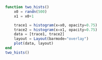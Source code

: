 ```julia
function two_hists()
    x0 = randn(500)
    x1 = x0+1

    trace1 = histogram(x=x0, opacity=0.75)
    trace2 = histogram(x=x1, opacity=0.75)
    data = [trace1, trace2]
    layout = Layout(barmode="overlay")
    plot(data, layout)
end
two_hists()
```


<div id="2a860ac3-d67b-40af-ba96-eaa933409661" class="plotly-graph-div"></div>

<script>
    window.PLOTLYENV=window.PLOTLYENV || {};
    window.PLOTLYENV.BASE_URL="https://plot.ly";
    Plotly.newPlot('2a860ac3-d67b-40af-ba96-eaa933409661', [{"opacity":0.75,"type":"histogram","x":[-0.45910167286630804,-0.8870458145056846,-0.3141656754141921,-0.9231197987869447,-0.08334377632924646,-0.7203795799661312,0.050240590750451015,-0.16206181190893754,1.662528953338061,-0.3935123129024765,-1.2532130010965157,0.11582176671087575,-0.5985565925513402,-0.9684685698652642,0.2770596472265627,-1.1795135414232352,1.0948916967690783,1.6319934829982012,1.589984790336231,1.5995787721132229,-0.17532911878758606,0.4595624048650616,0.223820517842039,-0.022051000696724252,-1.171901378810776,-0.5258913708721179,0.06184453631779279,0.5595811999362611,-1.4569035954571188,-1.7420336337193538,0.00350229036213274,-0.32208097178223594,0.7940470012396139,0.39267418718789177,-0.588525643896333,0.9298701744430958,0.7080636179278725,0.16041323967078527,-0.9149250901928477,-0.6363537491304602,-0.4765375526348761,1.3572342203130876,0.3816543727136965,-2.271883170290894,0.9144898223027432,0.8686726736127405,0.01136826848339473,0.24993135938515607,0.679842678899596,-0.35731101737381027,-0.26742627400784486,-0.21880223405978771,0.5839995672216526,0.32652965884776075,-0.2912531041724705,0.9804024602846707,1.1389486625256882,-1.6583027063380609,1.622520588167915,2.112672322835149,0.9546570276036075,0.9978280912433414,2.29347500791499,-0.7706448348965966,0.49028224616067656,0.011936661842748131,-1.523378585320024,-1.443304505340257,1.3631184009252117,1.5132791073108487,-0.3555535775470399,0.8807794343038341,-0.33374707971759116,-1.9024576518898852,-0.2412391482764871,0.9449027779624543,0.10300061272140944,-1.0462019898393182,0.886586770487982,0.5933839052219212,-0.09914930734764604,-1.4800143135216208,-0.7571422766505921,0.35093068650784204,1.8363792314738165,0.33729291247151033,-0.45716858889403134,-1.484421454551567,-0.29802000888457153,1.343403885029265,-0.9408755200783535,2.3387662267742697,0.847054150234264,1.6242012038147304,0.3044293389821554,-0.15301681279634016,-0.49894735179188643,0.0859618368260902,-1.779494330664013,-1.7866699155253416,0.5216347790886738,-1.0453226345215578,1.7688248722467095,-0.5566946198548535,-2.8039069758740163,0.3647830904794066,0.6453399801472894,-0.09684162430251184,0.07852277667425817,0.8165756828587701,0.021264602213699715,-0.4166705271142925,-0.19357682765441397,-1.0131649560835303,-0.9883344595810275,-0.36759940902759974,-1.5001852553200126,-0.17308594615721185,1.7604633021482563,0.507938611686443,-0.2623485106014146,0.4044291205973764,-1.2915641623435068,1.272986337539919,0.6335871263147582,2.0391182985559126,-0.40243383508410696,-1.0858425955122843,-1.4585542944373526,-0.7733897350698072,-1.8442573599843484,1.9362938958620846,1.5514957428906202,1.1056742606502363,0.26361393775345476,0.6941078033757146,-0.4470935556169919,-0.34733874830515576,0.08315275643512031,-2.2822369829259497,0.15283170847704108,0.33573227838690567,1.4958401712355898,-1.0953290634518575,1.0728693678800445,1.6815872332982058,-0.711361982518935,-0.6209222075648816,-0.6179541798751937,0.04134536672188219,-1.1663516845247244,-0.2923903504752488,-0.6622259031173946,0.44944186426417954,0.6665178217209857,0.4897363212573304,-1.2303405534521688,2.081379743494456,1.2853713549574302,0.2257481327567817,-0.7114896150133502,1.0350313662355246,-1.909530650634563,-1.96907408608765,-0.2982501724199446,0.2352557077549177,-0.33667813945184794,-0.13125559766225806,-0.954803376392045,0.2709945111205847,0.24411928527996668,2.0766606038957307,-0.8765515833208005,0.3814572135379251,-0.13005574385248567,0.2859193914197138,0.2521659062500431,1.1137765879064323,1.127461271791736,0.5223734376747518,1.801373734699576,1.2717349735841847,0.5124428063240898,0.4474753807468226,0.9619646833680203,-1.9945524074701921,-0.5369747246964263,1.703512398896233,-0.20856502051660902,-1.5566825149046915,1.5968109523124228,-0.8036716115398593,0.3565755833388895,0.1538035857451132,0.8141638752545268,-0.8570689513272381,1.683194420405459,0.8510077157919472,-1.4322651174167524,1.1815264783049817,0.9755704213356576,-0.8871031755557689,0.028118041124400733,-1.0264742611301865,0.874316104352683,-0.695884195927708,-1.690581016808436,-2.059862182796587,-0.7389645621709486,-0.21151776215763987,0.24377241174683403,0.6621101566791129,-1.6236310347415353,-0.19056206440319343,0.7470358505388477,-2.482293632290869,0.4866358351248211,-1.2022581462206017,0.18992601537950612,-1.0421671646763673,0.6650794263125024,0.9191878571446027,-1.821157820313105,-0.9812465687375337,-0.0878782210271912,0.2941826593518857,0.11366145638983924,0.26158413154782023,2.5529895235425815,0.44683773676842725,-1.456342976852737,-1.3608035001851475,-0.46308531496890937,0.026137415811674773,0.4666727914291598,-0.01456294157039766,1.0623497454677922,-0.6755969541564247,1.1545211000239552,0.16446116689838453,-0.5265103968172039,-1.19995446023468,-0.39867318085895337,-0.24376228573602807,-0.4522612264176689,1.2238122109392213,-0.5494142374449735,-1.1620936819381953,-1.188099045806174,-0.6195968423459917,0.16396875231466027,0.6227705456438895,-0.39093976700967137,0.31411524645224737,-1.338724732332877,-1.0494578971461286,1.8417824204595539,0.9997902813217956,0.012283377267015904,-1.2434978788464108,0.02811667515362071,-0.489252933380539,-0.5249729814692651,-0.6286504361045279,2.036457797347289,0.26493763940666976,-1.399600141891796,0.6412706333892383,0.4132556470231995,-0.7109016649827824,0.4533998726267027,-1.4062975287439814,-0.18027570946572183,-1.4885562206084388,0.2152743216627719,1.8640910914148014,-1.4366156513720523,-0.9277631565784278,0.07951566426517324,-0.31225749408684206,-0.2660404108874608,1.477698068923341,-0.333507167300795,0.5926102870538356,0.22430178352313068,0.052135901556076295,-0.10610827206619591,0.4042616678709951,1.2956602299971351,-0.8211791195536623,-0.10760919967939685,1.4072618208834922,-2.078467841899617,-0.456647897898587,-2.0869984425971166,-0.34204535926333596,0.3885688403911395,1.518386100027219,-0.22400673487071496,-1.2931388730164854,-0.6763574500049482,2.3338115034550957,-0.17611311288727247,0.11465841898718293,0.3603787050391616,-0.28067046179863764,0.6690975837370938,-1.0039983699649448,1.2763663640641538,-0.6141911168522688,1.0761633130442292,-1.9892509543732846,0.601967348666997,1.406488854895894,0.22492124868030225,1.4911041356188801,-0.13888659824233357,0.711996012347964,1.2092946539174039,-0.04930353192069237,-3.1666718814645654,-0.5411455005139145,-0.42340093569509973,-1.8643613947141717,0.3477239331943355,-0.06288267310904813,-1.902006651776033,-1.2513509169864923,0.334220051961117,1.2190993769197251,1.0325706569624877,-0.7649382579499147,0.9398288502397633,-0.9512925969682998,-1.3583659885185504,0.16995027044287123,-0.1563200936296008,0.4840316677694372,-1.3790312110702425,-1.423688911804941,0.6324827462945002,-0.8113020221152366,0.8200440607192746,0.9453605049898719,-1.7285252743206159,1.3997417216766774,1.3134379469604625,-0.6398850599793909,0.6441220422927127,1.6234665360138671,1.4640253376020544,-0.2565256907795462,-0.18948816242590524,0.27293820722083445,-0.06570555969347915,0.042741756001588846,1.4031944469489357,-1.2999649083187284,0.382176842691241,-1.1980502393541332,0.9080541864360504,-1.4753069062558026,0.11543053233496257,1.3972882805756082,0.24771273071202507,1.7422154449279232,-0.8864344145765327,0.06370652750462918,0.5962633518029644,1.9806044841140096,0.8636436369305911,-0.6055522932250248,-1.27500067724368,-0.1275411106460424,0.36376067636566456,0.40264743186080026,-1.068373404342238,-0.11486251174813915,0.21968946037367773,-0.961533978936563,0.6210453981607671,0.06351907739307418,-0.28708749298121505,-0.4992935638269024,0.9399863412761522,0.43398429315265674,0.6283302273880145,0.9983225825361416,0.3838747659049671,-0.30325428403465143,1.0576909961049208,1.1206038494288488,-1.5674286520415897,0.43797152983241766,1.0925714761163743,1.9116445688961476,0.3720181940022525,-0.30562466004836547,-0.4565956413439466,0.27163629472161377,0.14910482669838943,0.7551858443538415,-0.6388987164041902,-1.0661903427428223,1.6153711320133717,1.2798950978021388,-0.286148404238794,0.05546216756533131,-0.844079655412081,0.07553388939813978,0.9433748769003373,-0.5811657335293196,-1.226048578629166,-1.2299310725684023,0.7621568004706556,-1.726856699036513,-0.0015548492695303653,0.904441147316103,-1.0421070389038767,0.2148521844101708,-0.9759560316753081,-0.35237195981299696,0.8276620055171964,1.648946310295525,-0.05939086019592933,-0.21504026712106522,0.4820815904189289,-0.5606689074437153,2.602754936517184,-0.2988761904101936,-0.48082732156499586,-0.3192087951539491,1.8849259926768016,-1.2614416749725934,-0.3206515502693629,0.9730840832502403,1.0286140127327472,0.41238349396327495,-0.874217630064494,0.8211321579539183,-0.4689725534375076,0.12562326354021167,0.15831821102690363,-1.450095899958619,-0.7745250060920087,-1.950588791709002,0.9243312884853978,0.3067477444517231,-0.5298885353252561,0.016593336393201326,-0.2146116897666644,0.015998448099229762,2.154440063637513,-1.4139534530555857,-2.9268872341533374,0.7602901150559737,-0.16858560197880873,1.839357934120024,1.3405982992438503,-1.9123088104773314,0.011990012879048063,-1.2852365272732118,0.970308144448849,0.18117039407570923,0.847672398498202,-0.4922597899735252,-0.5892635708203383,1.9864993109314828,1.5191405598827767,-0.8150407654118124,-1.196857477125528,-0.3646031500610231,0.45118195697448354,1.3730053598879501,-0.2937526946918134,-0.8886953600196366,0.5268819992286294,-1.0498575827773278,2.5584146890149277,1.020595130315519,-0.7052391990686827,-1.8914046082883718,2.0979458808277496,-1.651488101035684,-2.0651795320025226,-0.2479415656406472,0.06072602079816087,-1.464461972026938,0.7302760523690807,-0.00352787776677833,-0.11446776372291118,1.1520999108401329,0.8672340278565764,0.8827523734358126,0.40503592374163344,0.416743356162565,-0.5546282906661336,1.3280947050708611,-0.5843833369455808,0.7972876636650259]},{"opacity":0.75,"type":"histogram","x":[0.540898327133692,0.11295418549431535,0.6858343245858078,0.07688020121305528,0.9166562236707535,0.2796204200338688,1.050240590750451,0.8379381880910625,2.662528953338061,0.6064876870975235,-0.2532130010965157,1.1158217667108759,0.4014434074486598,0.031531430134735805,1.2770596472265627,-0.17951354142323517,2.0948916967690785,2.631993482998201,2.589984790336231,2.599578772113223,0.8246708812124139,1.4595624048650615,1.223820517842039,0.9779489993032757,-0.17190137881077594,0.4741086291278821,1.0618445363177929,1.559581199936261,-0.4569035954571188,-0.7420336337193538,1.0035022903621327,0.6779190282177641,1.794047001239614,1.3926741871878918,0.411474356103667,1.9298701744430957,1.7080636179278725,1.1604132396707854,0.08507490980715227,0.36364625086953983,0.5234624473651239,2.357234220313088,1.3816543727136965,-1.2718831702908941,1.9144898223027433,1.8686726736127404,1.0113682684833947,1.249931359385156,1.679842678899596,0.6426889826261897,0.7325737259921552,0.7811977659402123,1.5839995672216527,1.3265296588477606,0.7087468958275295,1.9804024602846706,2.138948662525688,-0.6583027063380609,2.622520588167915,3.112672322835149,1.9546570276036075,1.9978280912433415,3.29347500791499,0.22935516510340337,1.4902822461606766,1.011936661842748,-0.5233785853200239,-0.4433045053402569,2.3631184009252117,2.513279107310849,0.64444642245296,1.8807794343038342,0.6662529202824088,-0.9024576518898852,0.7587608517235129,1.9449027779624544,1.1030006127214094,-0.046201989839318225,1.886586770487982,1.5933839052219212,0.900850692652354,-0.48001431352162083,0.24285772334940792,1.350930686507842,2.8363792314738165,1.3372929124715103,0.5428314111059687,-0.48442145455156704,0.7019799911154285,2.3434038850292653,0.05912447992164649,3.3387662267742697,1.8470541502342641,2.6242012038147307,1.3044293389821555,0.8469831872036598,0.5010526482081136,1.0859618368260902,-0.779494330664013,-0.7866699155253416,1.5216347790886737,-0.045322634521557825,2.7688248722467095,0.44330538014514653,-1.8039069758740163,1.3647830904794067,1.6453399801472894,0.9031583756974881,1.0785227766742582,1.8165756828587702,1.0212646022136997,0.5833294728857075,0.806423172345586,-0.0131649560835303,0.011665540418972498,0.6324005909724002,-0.5001852553200126,0.8269140538427882,2.7604633021482563,1.507938611686443,0.7376514893985854,1.4044291205973765,-0.2915641623435068,2.272986337539919,1.633587126314758,3.0391182985559126,0.597566164915893,-0.08584259551228435,-0.4585542944373526,0.22661026493019276,-0.8442573599843484,2.9362938958620846,2.55149574289062,2.105674260650236,1.2636139377534548,1.6941078033757146,0.5529064443830081,0.6526612516948442,1.0831527564351202,-1.2822369829259497,1.152831708477041,1.3357322783869057,2.4958401712355895,-0.09532906345185754,2.0728693678800445,2.681587233298206,0.288638017481065,0.3790777924351184,0.38204582012480626,1.0413453667218822,-0.16635168452472437,0.7076096495247512,0.3377740968826054,1.4494418642641795,1.6665178217209857,1.4897363212573305,-0.23034055345216875,3.081379743494456,2.28537135495743,1.2257481327567816,0.2885103849866498,2.0350313662355246,-0.9095306506345631,-0.9690740860876501,0.7017498275800553,1.2352557077549178,0.6633218605481521,0.868744402337742,0.045196623607954955,1.2709945111205847,1.2441192852799667,3.0766606038957307,0.12344841667919948,1.381457213537925,0.8699442561475144,1.2859193914197138,1.2521659062500432,2.1137765879064325,2.127461271791736,1.5223734376747518,2.8013737346995757,2.2717349735841847,1.5124428063240898,1.4474753807468226,1.9619646833680204,-0.9945524074701921,0.46302527530357374,2.7035123988962333,0.791434979483391,-0.5566825149046915,2.5968109523124228,0.19632838846014067,1.3565755833388895,1.1538035857451132,1.8141638752545268,0.14293104867276185,2.683194420405459,1.8510077157919471,-0.43226511741675244,2.1815264783049817,1.9755704213356577,0.1128968244442311,1.0281180411244006,-0.02647426113018647,1.874316104352683,0.304115804072292,-0.6905810168084361,-1.059862182796587,0.26103543782905136,0.7884822378423602,1.243772411746834,1.662110156679113,-0.6236310347415353,0.8094379355968065,1.7470358505388477,-1.4822936322908689,1.486635835124821,-0.20225814622060168,1.1899260153795062,-0.042167164676367275,1.6650794263125024,1.9191878571446028,-0.8211578203131049,0.018753431262466314,0.9121217789728088,1.2941826593518857,1.1136614563898393,1.2615841315478202,3.5529895235425815,1.4468377367684273,-0.45634297685273695,-0.3608035001851475,0.5369146850310906,1.0261374158116747,1.4666727914291597,0.9854370584296024,2.062349745467792,0.32440304584357527,2.1545211000239552,1.1644611668983846,0.4734896031827961,-0.1999544602346801,0.6013268191410466,0.7562377142639719,0.5477387735823311,2.2238122109392213,0.45058576255502647,-0.1620936819381953,-0.18809904580617398,0.38040315765400834,1.1639687523146602,1.6227705456438895,0.6090602329903286,1.3141152464522474,-0.33872473233287703,-0.04945789714612858,2.8417824204595536,1.9997902813217956,1.012283377267016,-0.24349787884641083,1.0281166751536208,0.510747066619461,0.4750270185307349,0.37134956389547213,3.036457797347289,1.2649376394066698,-0.39960014189179605,1.6412706333892384,1.4132556470231994,0.2890983350172176,1.4533998726267028,-0.4062975287439814,0.8197242905342782,-0.48855622060843884,1.215274321662772,2.8640910914148012,-0.43661565137205227,0.07223684342157222,1.0795156642651733,0.6877425059131579,0.7339595891125392,2.477698068923341,0.666492832699205,1.5926102870538354,1.2243017835231307,1.0521359015560763,0.8938917279338041,1.4042616678709952,2.295660229997135,0.1788208804463377,0.8923908003206031,2.407261820883492,-1.078467841899617,0.5433521021014129,-1.0869984425971166,0.6579546407366641,1.3885688403911396,2.518386100027219,0.775993265129285,-0.29313887301648545,0.3236425499950518,3.3338115034550957,0.8238868871127275,1.1146584189871829,1.3603787050391616,0.7193295382013624,1.6690975837370938,-0.003998369964944848,2.276366364064154,0.3858088831477312,2.076163313044229,-0.9892509543732846,1.601967348666997,2.406488854895894,1.2249212486803023,2.49110413561888,0.8611134017576665,1.711996012347964,2.2092946539174037,0.9506964680793076,-2.1666718814645654,0.4588544994860855,0.5765990643049003,-0.8643613947141717,1.3477239331943354,0.9371173268909518,-0.902006651776033,-0.25135091698649226,1.334220051961117,2.219099376919725,2.0325706569624877,0.23506174205008534,1.9398288502397634,0.04870740303170018,-0.3583659885185504,1.1699502704428713,0.8436799063703992,1.4840316677694372,-0.3790312110702425,-0.42368891180494095,1.6324827462945002,0.1886979778847634,1.8200440607192747,1.945360504989872,-0.7285252743206159,2.399741721676677,2.3134379469604625,0.36011494002060906,1.6441220422927127,2.623466536013867,2.464025337602054,0.7434743092204539,0.8105118375740947,1.2729382072208344,0.9342944403065209,1.0427417560015888,2.4031944469489357,-0.29996490831872835,1.382176842691241,-0.19805023935413324,1.9080541864360505,-0.47530690625580263,1.1154305323349625,2.397288280575608,1.247712730712025,2.7422154449279232,0.11356558542346729,1.0637065275046291,1.5962633518029645,2.98060448411401,1.863643636930591,0.3944477067749752,-0.27500067724367994,0.8724588893539575,1.3637606763656644,1.4026474318608002,-0.06837340434223793,0.8851374882518609,1.2196894603736776,0.038466021063436995,1.621045398160767,1.0635190773930743,0.712912507018785,0.5007064361730976,1.9399863412761522,1.4339842931526567,1.6283302273880145,1.9983225825361415,1.383874765904967,0.6967457159653485,2.057690996104921,2.120603849428849,-0.5674286520415897,1.4379715298324176,2.0925714761163743,2.911644568896148,1.3720181940022524,0.6943753399516346,0.5434043586560534,1.2716362947216138,1.1491048266983894,1.7551858443538415,0.36110128359580984,-0.06619034274282232,2.6153711320133715,2.2798950978021386,0.7138515957612059,1.0554621675653313,0.15592034458791904,1.0755338893981399,1.9433748769003372,0.41883426647068045,-0.22604857862916594,-0.22993107256840228,1.7621568004706556,-0.7268566990365131,0.9984451507304697,1.9044411473161031,-0.04210703890387668,1.2148521844101707,0.02404396832469191,0.647628040187003,1.8276620055171964,2.648946310295525,0.9406091398040707,0.7849597328789348,1.4820815904189288,0.43933109255628466,3.602754936517184,0.7011238095898065,0.5191726784350041,0.6807912048460509,2.8849259926768016,-0.2614416749725934,0.6793484497306371,1.9730840832502403,2.0286140127327474,1.412383493963275,0.12578236993550596,1.8211321579539184,0.5310274465624925,1.1256232635402117,1.1583182110269037,-0.4500958999586191,0.2254749939079913,-0.9505887917090019,1.9243312884853978,1.306747744451723,0.47011146467474385,1.0165933363932014,0.7853883102333357,1.0159984480992297,3.154440063637513,-0.41395345305558573,-1.9268872341533374,1.7602901150559735,0.8314143980211912,2.8393579341200237,2.34059829924385,-0.9123088104773314,1.011990012879048,-0.2852365272732118,1.970308144448849,1.1811703940757092,1.847672398498202,0.5077402100264747,0.4107364291796617,2.9864993109314826,2.5191405598827767,0.18495923458818764,-0.19685747712552804,0.6353968499389768,1.4511819569744835,2.37300535988795,0.7062473053081866,0.11130463998036344,1.5268819992286295,-0.04985758277732777,3.5584146890149277,2.020595130315519,0.2947608009313173,-0.8914046082883718,3.0979458808277496,-0.6514881010356841,-1.0651795320025226,0.7520584343593528,1.0607260207981608,-0.46446197202693806,1.7302760523690806,0.9964721222332217,0.8855322362770888,2.152099910840133,1.8672340278565764,1.8827523734358125,1.4050359237416334,1.416743356162565,0.4453717093338664,2.3280947050708614,0.41561666305441924,1.797287663665026]}],
               {"barmode":"overlay","margin":{"r":0,"l":0,"b":0,"t":0}}, {showLink: false});

 </script>



